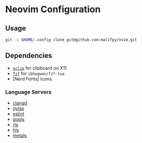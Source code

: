 # Neovim Configuration

## Usage

```bash
git -C $HOME/.config clone git@github.com:malifpy/nvim.git
```

## Dependencies

 - [`xclip`](https://archlinux.org/packages/extra/x86_64/xclip/) for clipboard on X11
 - [`fzf`](https://archlinux.org/packages/community/x86_64/fzf/) for `ibhagwan/fzf-lua`
 - [Nerd Fonts] Icons.

### Language Servers

 - [clangd](https://clangd.llvm.org/installation.html)
 - [pylsp](https://github.com/python-lsp/python-lsp-server)
 - [eslint](https://github.com/hrsh7th/vscode-langservers-extracted)
 - [gopls](https://github.com/golang/tools/tree/master/gopls)
 - [rls](https://github.com/rust-lang/rls)
 - [hls](https://github.com/haskell/haskell-language-server)
 - [metals](https://scalameta.org/metals/)
